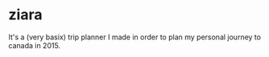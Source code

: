 ziara
=====

It's a (very basix) trip planner I made in order to plan my personal journey to canada in 2015.
